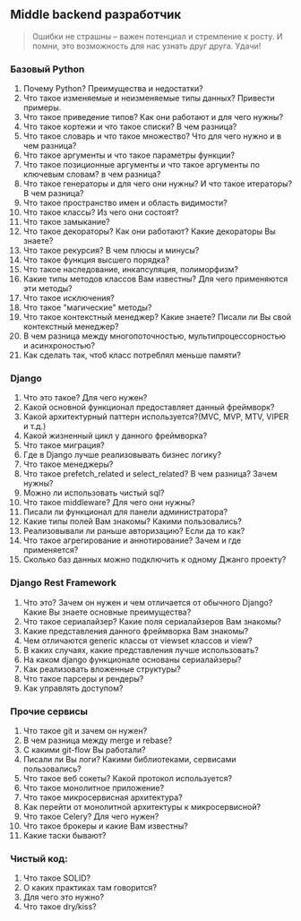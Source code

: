 ## Middle backend разработчик

> Ошибки не страшны – важен потенциал и стремление к росту. И помни, это возможность для нас узнать
> друг друга. Удачи!

### Базовый Python

1. Почему Python? Преимущества и недостатки?
2. Что такое изменяемые и неизменяемые типы данных? Привести примеры.
3. Что такое приведение типов? Как они работают и для чего нужны?
4. Что такое кортежи и что такое списки? В чем разница?
5. Что такое словарь и что такое множество? Что для чего нужно и в чем разница?
6. Что такое аргументы и что такое параметры функции?
7. Что такое позиционные аргументы и что такое аргументы по ключевым словам? в чем разница?
8. Что такое генераторы и для чего они нужны? И что такое итераторы? В чем разница?
9. Что такое пространство имен и область видимости?
10. Что такое классы? Из чего они состоят?
11. Что такое замыкание?
12. Что такое декораторы? Как они работают? Какие декораторы Вы знаете?
13. Что такое рекурсия? В чем плюсы и минусы?
14. Что такое функция высшего порядка?
15. Что такое наследование, инкапсуляция, полиморфизм?
16. Какие типы методов классов Вам известны? Для чего применяются эти методы?
17. Что такое исключения?
18. Что такое "магические" методы?
19. Что такое контекстный менеджер? Какие знаете? Писали ли Вы свой контекстный менеджер?
20. В чем разница между многопоточностью, мультипроцессорностью и асинхроностью?
21. Как сделать так, чтоб класс потреблял меньше памяти?

### Django

1. Что это такое? Для чего нужен?
2. Какой основной функционал предоставляет данный фреймворк?
3. Какой архитектурный паттерн используется?(MVC, MVP, MTV, VIPER и т.д.)
4. Какой жизненный цикл у данного фреймворка?
5. Что такое миграция?
6. Где в Django лучше реализовывать бизнес логику?
7. Что такое менеджеры?
8. Что такое prefetch_related и select_related? В чем разница? Зачем нужны?
9. Можно ли использовать чистый sql?
10. Что такое middleware? Для чего они нужны?
11. Писали ли функционал для панели администратора?
12. Какие типы полей Вам знакомы? Какими пользовались?
13. Реализовывали ли раньше авторизацию? Если да то как?
14. Что такое агрегирование и аннотирование? Зачем и где применяется?
15. Сколько баз данных можно подключить к одному Джанго проекту?

### Django Rest Framework

1. Что это? Зачем он нужен и чем отличается от обычного Django? Какие Вы знаете основные преимущества?
2. Что такое сериалайзер? Какие поля сериалайзеров Вам знакомы?
3. Какие представления данного фреймворка Вам знакомы?
4. Чем отличаются generic классы от viewset классов и view?
5. В каких случаях, какие представления лучше использовать?
6. На каком django функционале основаны сериалайзеры?
7. Как реализовать вложенные структуры?
8. Что такое парсеры и рендеры?
9. Как управлять доступом?

### Прочие сервисы

1. Что такое git и зачем он нужен?
2. В чем разница между merge и rebase?
3. С какими git-flow Вы работали?
4. Писали ли Вы логи? Какими библиотеками, сервисами пользовались?
5. Что такое веб сокеты? Какой протокол используется?
6. Что такое монолитное приложение?
7. Что такое микросервисная архитектура?
8. Как перейти от монолитной архитектуры к микросервисной?
9. Что такое Celery? Для чего нужен?
10. Что такое брокеры и какие Вам известны?
11. Какие таски бывают?

### Чистый код:

1. Что такое SOLID?
2. О каких практиках там говорится?
3. Для чего это нужно?
4. Что такое dry/kiss? 
 